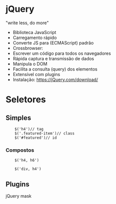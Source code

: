 # jQuery

"write less, do more"

- Biblioteca JavaScript
- Carregamento rápido
- Converte JS para (ECMAScript) padrão
- Crossbrowser:
- Escrever um código para todos os navegadores
- Rápida captura e transmissão de dados
- Manipula o DOM
- Facilita a consulta (query) dos elementos
- Extensível com plugins
- Instalação: <https://jQuery.com/download/>

# Seletores

## Simples

```
    $('h4')// tag
    $('.featured-item')// class
    $('#featured')// id
```

### Compostos

```
    $('h4, h6')

    $('div, h4') 
```

## Plugins

jQuery mask
